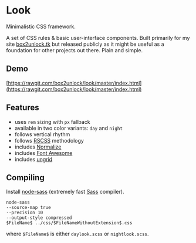 Look
====

Minimalistic CSS framework.

A set of CSS rules & basic user-interface components. Built primarily for my
site [box2unlock.tk](https://box2unlock.tk/) but released publicly as it might
be useful as a foundation for other projects out there. Plain and simple.

Demo
----

[https://rawgit.com/box2unlock/look/master/index.html](https://rawgit.com/box2unlock/look/master/index.html)

Features
--------

- uses `rem` sizing with `px` fallback
- available in two color variants: `day` and `night`
- follows vertical rhythm
- follows [RSCSS](http://rscss.io/) methodology
- includes [Normalize](https://necolas.github.io/normalize.css/)
- includes [Font Awesome](http://fontawesome.io/)
- includes [ungrid](http://chrisnager.github.io/ungrid/)

Compiling
---------

Install [node-sass](https://github.com/sass/node-sass) (extremely
fast [Sass](http://sass-lang.com/) compiler).

```
node-sass
--source-map true
--precision 10
--output-style compressed
$FileName$ ../css/$FileNameWithoutExtension$.css
```

where `$FileName$` is either `daylook.scss` or `nightlook.scss`.
